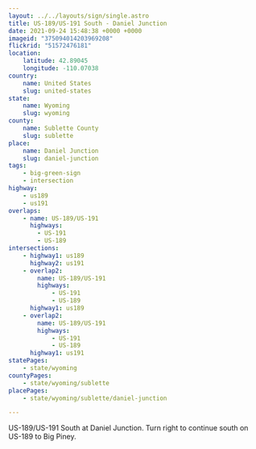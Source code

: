 ```yaml
---
layout: ../../layouts/sign/single.astro
title: US-189/US-191 South - Daniel Junction
date: 2021-09-24 15:48:38 +0000 +0000
imageid: "375094014203969208"
flickrid: "51572476181"
location:
    latitude: 42.89045
    longitude: -110.07038
country:
    name: United States
    slug: united-states
state:
    name: Wyoming
    slug: wyoming
county:
    name: Sublette County
    slug: sublette
place:
    name: Daniel Junction
    slug: daniel-junction
tags:
    - big-green-sign
    - intersection
highway:
    - us189
    - us191
overlaps:
    - name: US-189/US-191
      highways:
        - US-191
        - US-189
intersections:
    - highway1: us189
      highway2: us191
    - overlap2:
        name: US-189/US-191
        highways:
            - US-191
            - US-189
      highway1: us189
    - overlap2:
        name: US-189/US-191
        highways:
            - US-191
            - US-189
      highway1: us191
statePages:
    - state/wyoming
countyPages:
    - state/wyoming/sublette
placePages:
    - state/wyoming/sublette/daniel-junction

---
```

US-189/US-191 South at Daniel Junction.  Turn right to continue south on US-189 to Big Piney.